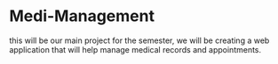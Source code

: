 # Medi-Management

this will be our main project for the semester, we will be creating a web application that will help manage medical records and appointments.